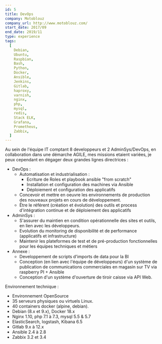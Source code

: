 ```yaml
---
id: 5
title: DevOps
company: Motoblouz
company_url: http://www.motoblouz.com/
start_date: 2017/09
end_date: 2019/11
type: experience
tags:
  [
    Debian,
    Ubuntu,
    Raspbian,
    Bash,
    Python,
    Docker,
    Ansible,
    Jenkins,
    Gitlab,
    haproxy,
    varnish,
    nginx,
    php,
    mysql,
    redis,
    Stack ELK,
    Grafana,
    Prometheus,
    Zabbix,
  ]
---
```


Au sein de l'équipe IT comptant 8 developpeurs et 2 AdminSys/DevOps, en collaboration dans une démarche AGILE, mes missions etaient variées, je peux cependant en dégager deux grandes lignes directrices :

- DevOps :
  - Automatisation et industrialisation :
    - Ecriture de Roles et playbook ansible "from scratch"
    - Installation et configuration des machines via Ansible
    - Déploiement et configuration des applicatifs
  - Concevoir et mettre en oeuvre les environnements de production des nouveaux projets en cours de développement.
  - Être le référent (création et évolution) des outils et process d'intégration continue et de déploiement des applicatifs
- AdminSys :
  - S'assurer du maintien en condition opérationnelle des sites et outils, en lien avec les développeurs.
  - Evolution du monitoring de disponibilité et de performance (applicatifs et infrastructure)
  - Maintenir les plateformes de test et de pré-production fonctionnelles pour les équipes techniques et métiers
- Annexe :
  - Developpement de scripts d'imports de data pour la BI
  - Conception (en lien avec l'équipe de développeurs) d'un système de publication de communications commerciales en magasin sur TV via raspberry PI + Ansible
  - Conception d'un système d'ouverture de tiroir caisse via API Web.

Environnement technique :

- Environnement OpenSource
- 35 serveurs physiques ou virtuels Linux.
- 40 containers docker (alpine, debian).
- Debian (8.x et 9.x), Docker 18.x
- Nginx 1.10, php 7.1 à 7.3, mysql 5.5 &amp; 5.7
- ElasticSearch, logstash, Kibana 6.5
- Gitlab 9.x à 12.x
- Ansible 2.4 à 2.8
- Zabbix 3.2 et 3.4
